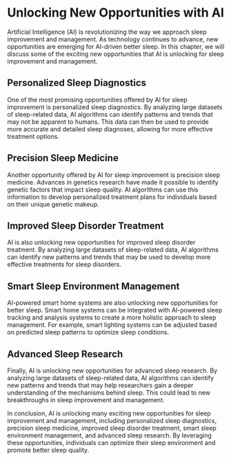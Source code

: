 Unlocking New Opportunities with AI
==========================================================================================================

Artificial Intelligence (AI) is revolutionizing the way we approach sleep improvement and management. As technology continues to advance, new opportunities are emerging for AI-driven better sleep. In this chapter, we will discuss some of the exciting new opportunities that AI is unlocking for sleep improvement and management.

Personalized Sleep Diagnostics
------------------------------

One of the most promising opportunities offered by AI for sleep improvement is personalized sleep diagnostics. By analyzing large datasets of sleep-related data, AI algorithms can identify patterns and trends that may not be apparent to humans. This data can then be used to provide more accurate and detailed sleep diagnoses, allowing for more effective treatment options.

Precision Sleep Medicine
------------------------

Another opportunity offered by AI for sleep improvement is precision sleep medicine. Advances in genetics research have made it possible to identify genetic factors that impact sleep quality. AI algorithms can use this information to develop personalized treatment plans for individuals based on their unique genetic makeup.

Improved Sleep Disorder Treatment
---------------------------------

AI is also unlocking new opportunities for improved sleep disorder treatment. By analyzing large datasets of sleep-related data, AI algorithms can identify new patterns and trends that may be used to develop more effective treatments for sleep disorders.

Smart Sleep Environment Management
----------------------------------

AI-powered smart home systems are also unlocking new opportunities for better sleep. Smart home systems can be integrated with AI-powered sleep tracking and analysis systems to create a more holistic approach to sleep management. For example, smart lighting systems can be adjusted based on predicted sleep patterns to optimize sleep conditions.

Advanced Sleep Research
-----------------------

Finally, AI is unlocking new opportunities for advanced sleep research. By analyzing large datasets of sleep-related data, AI algorithms can identify new patterns and trends that may help researchers gain a deeper understanding of the mechanisms behind sleep. This could lead to new breakthroughs in sleep improvement and management.

In conclusion, AI is unlocking many exciting new opportunities for sleep improvement and management, including personalized sleep diagnostics, precision sleep medicine, improved sleep disorder treatment, smart sleep environment management, and advanced sleep research. By leveraging these opportunities, individuals can optimize their sleep environment and promote better sleep quality.


